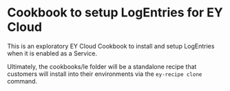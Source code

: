 # Cookbook to setup LogEntries for EY Cloud

This is an exploratory EY Cloud Cookbook to install and setup LogEntries when it is enabled as a Service.

Ultimately, the cookbooks/le folder will be a standalone recipe that customers will install into their environments via the `ey-recipe clone` command.

